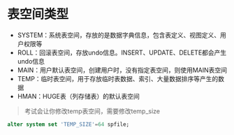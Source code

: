 # 表空间类型
* SYSTEM：系统表空间，存放的是数据字典信息，包含表定义、视图定义、用户权限等
* ROLL：回滚表空间，存放undo信息。INSERT、UPDATE、DELETE都会产生undo信息
* MAIN：用户默认表空间，创建用户时，没有指定表空间，则使用MAIN表空间
* TEMP：临时表空间，用于存放临时表数据、索引、大量数据排序等产生的数据
* HMAN：HUGE表（列存储表）的默认表空间

>考试会让你修改temp表空间，需要修改temp_size

```sql
alter system set 'TEMP_SIZE'=64 spfile;
```